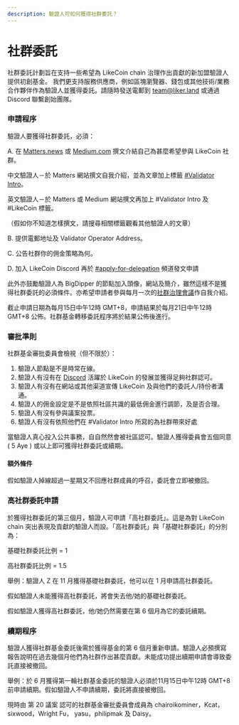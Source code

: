 ```yaml
---
description: 驗證人可如何獲得社群委託？
---
```


# 社群委託

社群委託計劃旨在支持一些希望為 LikeCoin chain 治理作出貢獻的新加盟驗證人提供初創基金。 我們更支持服務供應商，例如區塊瀏覽器、錢包或其他技術/業務合作夥伴作為驗證人並獲得委託。請隨時發送電郵到 team@liker.land 或通過 Discord 聯繫創始團隊。

### 申請程序

驗證人要獲得社群委託，必須：

A. 在 [Matters.news](https://matters.news) 或 [Medium.com](https://medium.com) 撰文介結自己為甚麼希望參與 LikeCoin 社群。

中文驗證人－於 Matters 網站撰文自我介紹，並為文章加上標籤 [#Validator Intro](https://matters.news/tags/VGFnOjUzMTkw)。

英文驗證人－於 Matters 或 Medium 網站撰文再加上 #Validator Intro 及 #LikeCoin 標籤。

（假如你不知道怎樣撰文，請搜尋相關標籤觀看其他驗證人的文章）

B. 提供電郵地址及 Validator Operator Address。

C. 公告社群你的佣金策略為何。

D. 加入 LikeCoin Discord 再於 [#apply-for-delegation](https://discord.gg/APqVAztuf4) 頻道發文申請

此外亦鼓勵驗證人為 BigDipper 的節點加入頭像，網站及簡介，雖然這樣不是獲得社群委託的必須條件。亦希望申請者參與每月一次的[社群治理會議](../community-call.md)作自我介紹。

截止申請日期為每月15日中午12時 GMT+8，申請結果於每月21日中午12時 GMT+8 公佈。社群基金轉移委託程序將於結果公佈後進行。

### 審批準則

社群基金審批委員會檢視（但不限於）：

1. 驗證人節點是不是時常在線。
2. 驗證人有沒有在 [Discord](http://discord.gg/likecoin) 活躍於 LikeCoin 的發展並獲得足夠社群認可。
3. 驗證人有沒有在網站或其他渠道宣傳 LikeCoin 及與他們的委託人/持份者溝通。
4. 驗證人的佣金設定是不是依照社區共識的最低佣金進行調節，及是否合理。
5. 驗證人有沒有參與議案投票。
6. 驗證人有沒有依照他們在 #Validator Intro 所寫的為社群帶來好處

當驗證人真心投入公共事務，自自然然會被社區認可。驗證人獲得委員會五個同意 ( 5 Aye ) 或以上即可獲得社群委託或續期。

#### 額外條件

假如驗證人掉線超過一星期又不回應社群成員的呼召，委託會立即被撤回。

### 高社群委託申請

於獲得社群委託的第三個月，驗證人可申請「高社群委託」。這是為對 LikeCoin chain 突出表現及貢獻的驗證人而設。「高社群委託」與「基礎社群委託」的分別為：

基礎社群委託比例 = 1

高社群委託比例 = 1.5

舉例：驗證人 Z 在 11 月獲得基礎社群委託，他可以在 1 月申請高社群委託。

假如驗證人未能獲得高社群委託，將會失去他/她的基礎社群委託。

假如驗證人獲得高社群委託，他/她仍然需要在第 6 個月為它的委託續期。

### 續期程序

驗證人獲得社群基金委託後需於獲得基金的第 6 個月重新申請。驗證人必預撰寫報告說明在過去幾個月他們為社群作出甚麼貢獻。未能成功提出續期申請會導致委託直接被撤回。

舉例：於 6 月獲得第一輪社群基金委託的驗證人必須於11月15日中午12時 GMT+8 前申請續期。假如驗證人不申請續期，委託將直接被撤回。



現時由 第 20 議案 認可的社群基金審批委員會成員為 chairoikominer，Kcat，sixwood，Wright Fu， yasu，philipmak 及 Daisy。
